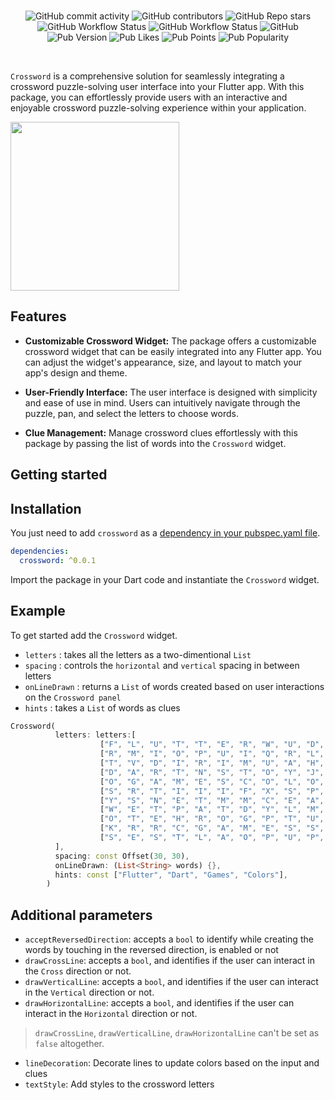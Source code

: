  <br>
<p align="center">
<img alt="GitHub commit activity" src="https://img.shields.io/github/commit-activity/m/anasfik/openai">
<img alt="GitHub contributors" src="https://img.shields.io/github/contributors/anasfik/openai">
<img alt="GitHub Repo stars" src="https://img.shields.io/github/stars/anasfik/openai?style=social">
<img alt="GitHub Workflow Status" src="https://img.shields.io/github/actions/workflow/status/anasfik/openai/dart.yml?label=tests">
<img alt="GitHub Workflow Status" src="https://img.shields.io/github/actions/workflow/status/anasfik/openai/release.yml?label=build">
<img alt="GitHub" src="https://img.shields.io/github/license/anasfik/openai">
<img alt="Pub Version" src="https://img.shields.io/pub/v/dart_openai">
<img alt="Pub Likes" src="https://img.shields.io/pub/likes/dart_openai">
<img alt="Pub Points" src="https://img.shields.io/pub/points/dart_openai">
<img alt="Pub Popularity" src="https://img.shields.io/pub/popularity/dart_openai">

</p>

</br>

`Crossword` is a comprehensive solution for seamlessly integrating a crossword puzzle-solving user interface into your Flutter app. With this package, you can effortlessly provide users with an interactive and enjoyable crossword puzzle-solving experience within your application.

<img src="https://github.com/Amonc/crossword/assets/23643271/a2abcac4-2540-4e46-b398-366265c5fbc2" width="270">

## Features

- **Customizable Crossword Widget:**
  The package offers a customizable crossword widget that can be easily integrated into any Flutter app. You can adjust the widget's appearance, size, and layout to match your app's design and theme.

- **User-Friendly Interface:**
  The user interface is designed with simplicity and ease of use in mind. Users can intuitively navigate through the puzzle, pan, and select the letters to choose words.
  
- **Clue Management:**
  Manage crossword clues effortlessly with this package by passing the list of words into the `Crossword` widget.

## Getting started

## Installation

You just need to add `crossword` as a [dependency in your pubspec.yaml file](https://flutter.io/using-packages/).

```yaml
dependencies:
  crossword: ^0.0.1
```

Import the package in your Dart code and instantiate the `Crossword` widget.

## Example

To get started add the `Crossword` widget. 
- `letters` : takes all the letters as a two-dimentional `List`
- `spacing` : controls the `horizontal` and `vertical` spacing in between letters
- `onLineDrawn` : returns a `List` of words created based on user interactions on the `Crossword panel`
- `hints` : takes a `List` of words as clues

```dart
Crossword(
          letters: letters:[
                    ["F", "L", "U", "T", "T", "E", "R", "W", "U", "D", "B", "C"],
                    ["R", "M", "I", "O", "P", "U", "I", "Q", "R", "L", "E", "G"],
                    ["T", "V", "D", "I", "R", "I", "M", "U", "A", "H", "E", "A"],
                    ["D", "A", "R", "T", "N", "S", "T", "O", "Y", "J", "R", "M"],
                    ["O", "G", "A", "M", "E", "S", "C", "O", "L", "O", "R", "O"],
                    ["S", "R", "T", "I", "I", "I", "F", "X", "S", "P", "E", "D"],
                    ["Y", "S", "N", "E", "T", "M", "M", "C", "E", "A", "T", "S"],
                    ["W", "E", "T", "P", "A", "T", "D", "Y", "L", "M", "N", "U"],
                    ["O", "T", "E", "H", "R", "O", "G", "P", "T", "U", "O", "E"],
                    ["K", "R", "R", "C", "G", "A", "M", "E", "S", "S", "T", "S"],
                    ["S", "E", "S", "T", "L", "A", "O", "P", "U", "P", "E", "S"]
          ],
          spacing: const Offset(30, 30),
          onLineDrawn: (List<String> words) {},
          hints: const ["Flutter", "Dart", "Games", "Colors"],
        )
```

## Additional parameters
- `acceptReversedDirection`: accepts a `bool` to identify while creating the words by touching in the reversed direction, is enabled or not
- `drawCrossLine`:  accepts a `bool`, and identifies if the user can interact in the `Cross` direction or not.
- `drawVerticalLine`:  accepts a `bool`, and identifies if the user can interact in the `Vertical` direction or not. 
- `drawHorizontalLine`: accepts a `bool`, and identifies if the user can interact in the `Horizontal` direction or not.
  
> `drawCrossLine`, `drawVerticalLine`, `drawHorizontalLine` can't be set as `false` altogether.

- `lineDecoration`: Decorate lines to update colors based on the input and clues
- `textStyle`: Add styles to the crossword letters



